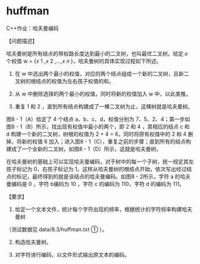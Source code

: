 # huffman
C++作业：哈夫曼编码

【问题描述】

哈夫曼树是所有结点的带权路长度达到最小的二叉树，也叫最优二叉树。给定 𝑜 个权值 w = {𝑥 1 ,𝑥 2 ,...,𝑥 𝑛 }，哈夫曼树的具体实现过程如下所述。

1. 在 w 中选出两个最小的权值，对应的两个结点组成一个新的二叉树，且新二叉树的根结点的权值为左右孩子权值的和。

2. 从 w 中删除选择的两个最小的权值，同时将新的权值加入 w 中，以此类推。

3. 重复 1 和 2 ，直到所有结点构建成了一棵二叉树为止，这棵树就是哈夫曼树。

图8 - 1（A）给定了 4 个结点 a、b、c、d，权值分别为 7、5、2、4；第一步如图8 - 1（B）所示，找出现有权值中最小的两个，即 2 和 4 ，其相应的结点 c 和 d 构建一个新的二叉树，树根的权值为 2 + 4 = 6，同时将原有权值中的 2 和 4 删掉，将新的权值 6 加入；进入图8 - 1（C），重复之前的步骤；直到所有的结点构建成了一个全新的二叉树，如图8 - 1（D）所示，这就是哈夫曼树。

在哈夫曼树的基础上可以实现哈夫曼编码，对于树中的每一个子树，统一规定其左孩子标记为 0，右孩子标记为 1。这样从哈夫曼树的根结点开始，依次写出经过结点的标记，最终得到的就是该结点的哈夫曼编码。如图8 - 2所示，字符 a 的哈夫曼编码是 0 ，字符 b编码为 10 ，字符 c 的编码为 110，字符 d 的编码为 111。


【要求】

1. 给定一个文本文件，统计每个字符出现的频率，根据统计的字符频率构建哈夫曼树

（测试数据见 data/8.3/huffman.txt ① ）。

2. 构造哈夫曼树。

3. 对字符进行编码，以文件形式输出原文本的编码。 
